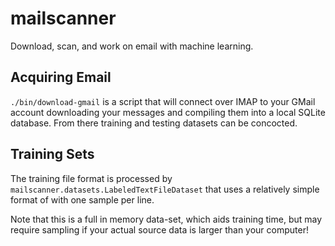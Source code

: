 # mailscanner
Download, scan, and work on email with machine learning.

## Acquiring Email
`./bin/download-gmail` is a script that will connect over IMAP to your GMail account
downloading your messages and compiling them into a local SQLite database. From there
training and testing datasets can be concocted.

## Training Sets
The training file format is processed by `mailscanner.datasets.LabeledTextFileDataset` that uses
a relatively simple format of <label> <tab> <text> with one sample per line.

Note that this is a full in memory data-set, which aids training time, but may require sampling
if your actual source data is larger than your computer!